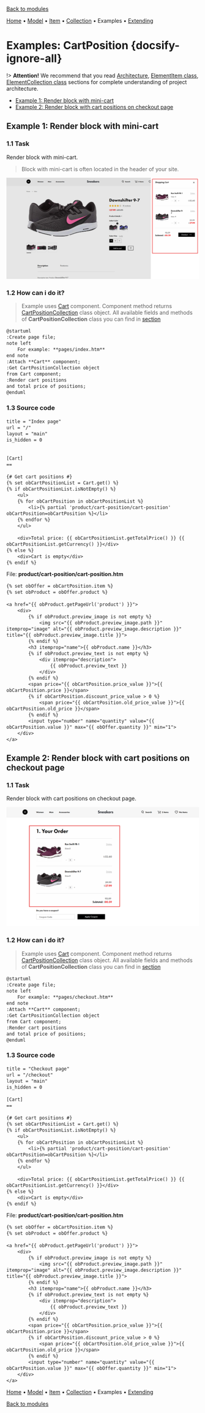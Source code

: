 [Back to modules](modules/home.md)

[Home](modules/cart-position/home.md)
• [Model](modules/cart-position/model/model.md)
• [Item](modules/cart-position/item/item.md)
• [Collection](modules/cart-position/collection/collection.md)
• Examples
• [Extending](modules/cart-position/extending/extending.md)

# Examples: CartPosition {docsify-ignore-all}

!> **Attention!** We recommend that you read [Architecture](home.md#architecture), [ElementItem class](item-class/item-class.md),
[ElementCollection class](collection-class/collection-class.md) sections for complete understanding of  project architecture.

* [Example 1: Render block with mini-cart](#example-1-render-block-with-mini-cart)
* [Example 2: Render block with cart positions on checkout page](#example-2-render-block-with-cart-positions-on-checkout-page)

## Example 1: Render block with mini-cart

### 1.1 Task

Render block with mini-cart.

> Block with mini-cart is often located in the header of your site.

![](./../../../assets/images/fronend-cart-1.png)

### 1.2 How can i do it?

> Example uses [Cart](modules/cart/component/component.md#cart) component.
Component method returns [CartPositionCollection](modules/cart-position/collection/collection.md#cartpositioncollection) class object.
All available fields and methods of **CartPositionCollection** class you can find in [section](modules/cart-position/collection/collection.md#cartpositioncollection)

```plantuml
@startuml
:Create page file;
note left
    For example: **pages/index.htm**
end note
:Attach **Cart** component;
:Get CartPositionCollection object
from Cart component;
:Render cart positions
and total price of positions;
@enduml
```

### 1.3 Source code

```twig
title = "Index page"
url = "/"
layout = "main"
is_hidden = 0


[Cart]
==

{# Get cart positions #}
{% set obCartPositionList = Cart.get() %}
{% if obCartPositionList.isNotEmpty() %}
    <ul>
    {% for obCartPosition in obCartPositionList %}
        <li>{% partial 'product/cart-position/cart-position' obCartPosition=obCartPosition %}</li>
    {% endfor %}
    </ul>
    
    <div>Total price: {{ obCartPositionList.getTotalPrice() }} {{ obCartPositionList.getCurrency() }}</div>
{% else %}
    <div>Cart is empty</div>
{% endif %}
```

File: **product/cart-position/cart-position.htm**
```twig
{% set obOffer = obCartPosition.item %}
{% set obProduct = obOffer.product %}

<a href="{{ obProduct.getPageUrl('product') }}">
    <div>
        {% if obProduct.preview_image is not empty %}
            <img src="{{ obProduct.preview_image.path }}" itemprop="image" alt="{{ obProduct.preview_image.description }}" title="{{ obProduct.preview_image.title }}">
        {% endif %}
        <h3 itemprop="name">{{ obProduct.name }}</h3>
        {% if obProduct.preview_text is not empty %}
            <div itemprop="description">
                {{ obProduct.preview_text }}
            </div>
        {% endif %}
        <span price="{{ obCartPosition.price_value }}">{{ obCartPosition.price }}</span>
        {% if obCartPosition.discount_price_value > 0 %}
            <span price="{{ obCartPosition.old_price_value }}">{{ obCartPosition.old_price }}</span>
        {% endif %}
        <input type="number" name="quantity" value="{{ obCartPosition.value }}" max="{{ obOffer.quantity }}" min="1">
    </div>
</a>
```

## Example 2: Render block with cart positions on checkout page

### 1.1 Task

Render block with cart positions on checkout page.

![](./../../../assets/images/fronend-cart-2.png)

### 1.2 How can i do it?

> Example uses [Cart](modules/cart/component/component.md#cart) component.
Component method returns [CartPositionCollection](modules/cart-position/collection/collection.md#cartpositioncollection) class object.
All available fields and methods of **CartPositionCollection** class you can find in [section](modules/cart-position/collection/collection.md#cartpositioncollection)

```plantuml
@startuml
:Create page file;
note left
    For example: **pages/checkout.htm**
end note
:Attach **Cart** component;
:Get CartPositionCollection object
from Cart component;
:Render cart positions
and total price of positions;
@enduml
```

### 1.3 Source code

```twig
title = "Checkout page"
url = "/checkout"
layout = "main"
is_hidden = 0

[Cart]
==

{# Get cart positions #}
{% set obCartPositionList = Cart.get() %}
{% if obCartPositionList.isNotEmpty() %}
    <ul>
    {% for obCartPosition in obCartPositionList %}
        <li>{% partial 'product/cart-position/cart-position' obCartPosition=obCartPosition %}</li>
    {% endfor %}
    </ul>
    
    <div>Total price: {{ obCartPositionList.getTotalPrice() }} {{ obCartPositionList.getCurrency() }}</div>
{% else %}
    <div>Cart is empty</div>
{% endif %}
```

File: **product/cart-position/cart-position.htm**
```twig
{% set obOffer = obCartPosition.item %}
{% set obProduct = obOffer.product %}

<a href="{{ obProduct.getPageUrl('product') }}">
    <div>
        {% if obProduct.preview_image is not empty %}
            <img src="{{ obProduct.preview_image.path }}" itemprop="image" alt="{{ obProduct.preview_image.description }}" title="{{ obProduct.preview_image.title }}">
        {% endif %}
        <h3 itemprop="name">{{ obProduct.name }}</h3>
        {% if obProduct.preview_text is not empty %}
            <div itemprop="description">
                {{ obProduct.preview_text }}
            </div>
        {% endif %}
        <span price="{{ obCartPosition.price_value }}">{{ obCartPosition.price }}</span>
        {% if obCartPosition.discount_price_value > 0 %}
            <span price="{{ obCartPosition.old_price_value }}">{{ obCartPosition.old_price }}</span>
        {% endif %}
        <input type="number" name="quantity" value="{{ obCartPosition.value }}" max="{{ obOffer.quantity }}" min="1">
    </div>
</a>
```


[Home](modules/cart-position/home.md)
• [Model](modules/cart-position/model/model.md)
• [Item](modules/cart-position/item/item.md)
• [Collection](modules/cart-position/collection/collection.md)
• Examples
• [Extending](modules/cart-position/extending/extending.md)

[Back to modules](modules/home.md)
